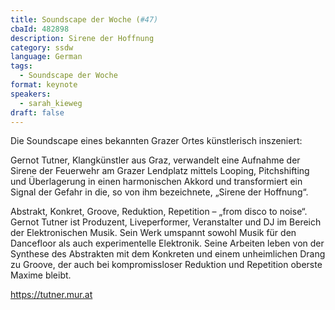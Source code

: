 ```yaml
---
title: Soundscape der Woche (#47)
cbaId: 482898
description: Sirene der Hoffnung
category: ssdw
language: German
tags:
  - Soundscape der Woche
format: keynote
speakers:
  - sarah_kieweg
draft: false
---
```

Die Soundscape eines bekannten Grazer Ortes künstlerisch inszeniert:

Gernot Tutner, Klangkünstler aus Graz, verwandelt eine Aufnahme der Sirene der Feuerwehr am Grazer Lendplatz mittels Looping, Pitchshifting und Überlagerung in einen harmonischen Akkord und transformiert ein Signal der Gefahr in die, so von ihm bezeichnete, „Sirene der Hoffnung“.

Abstrakt, Konkret, Groove, Reduktion, Repetition – „from disco to noise“.
Gernot Tutner ist Produzent, Liveperformer, Veranstalter und DJ im Bereich der Elektronischen Musik. Sein Werk umspannt sowohl Musik für den Dancefloor als auch experimentelle Elektronik. Seine Arbeiten leben von der Synthese des Abstrakten mit dem Konkreten und einem unheimlichen Drang zu Groove, der auch bei kompromissloser Reduktion und Repetition oberste Maxime bleibt.

https://tutner.mur.at

